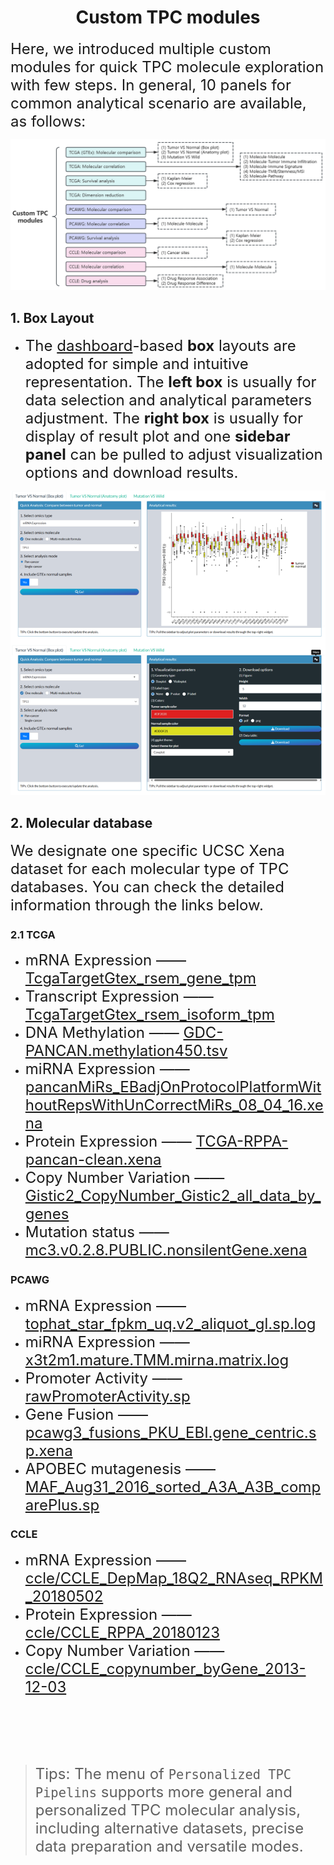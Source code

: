 <center>
<h1>Custom TPC modules</h1>
</center>


<font size="5">Here, we introduced multiple custom  modules for quick TPC molecule exploration with few steps.  In general, 10 panels for common analytical scenario are available, as follows:</font>


<center>
<img src="https://raw.githubusercontent.com/lishensuo/images2/main/img01/image-20240413111957810.png" alt="image-20240413111957810" style="zoom:50%;" />
</center>




## 1. Box Layout

- <font size="5">The [dashboard](https://github.com/RinteRface/shinydashboardPlus)-based **box** layouts are adopted for simple and intuitive representation. The **left box** is usually for data selection and analytical parameters adjustment. The **right box** is usually for display of result plot and one **sidebar panel** can be pulled to adjust  visualization options and download results.</font>

<center>
<img src="https://raw.githubusercontent.com/lishensuo/images2/main/img01/image-20240413113535287.png" alt="image-20240413113535287" />
</center>

## 2. Molecular database

<font size="5">We designate one specific UCSC Xena dataset for each molecular type of TPC databases. You can check the detailed information through the links below.</font>

### 2.1 TCGA

- <font size="5">mRNA Expression —— [TcgaTargetGtex_rsem_gene_tpm](https://xenabrowser.net/datapages/?dataset=TcgaTargetGtex_rsem_gene_tpm&host=https://toil.xenahubs.net)</font>
- <font size="5">Transcript Expression —— [TcgaTargetGtex_rsem_isoform_tpm](https://xenabrowser.net/datapages/?dataset=TcgaTargetGtex_rsem_isoform_tpm&host=https://toil.xenahubs.net)</font>
- <font size="5">DNA Methylation —— [GDC-PANCAN.methylation450.tsv](https://xenabrowser.net/datapages/?dataset=GDC-PANCAN.methylation450.tsv&host=https://gdc.xenahubs.net)</font>
- <font size="5">miRNA Expression —— [pancanMiRs_EBadjOnProtocolPlatformWithoutRepsWithUnCorrectMiRs_08_04_16.xena](https://xenabrowser.net/datapages/?dataset=pancanMiRs_EBadjOnProtocolPlatformWithoutRepsWithUnCorrectMiRs_08_04_16.xena&host=https://pancanatlas.xenahubs.net)</font>
- <font size="5">Protein Expression —— [TCGA-RPPA-pancan-clean.xena](https://xenabrowser.net/datapages/?dataset=TCGA-RPPA-pancan-clean.xena&host=https://pancanatlas.xenahubs.net)</font>
- <font size="5">Copy Number Variation —— [Gistic2_CopyNumber_Gistic2_all_data_by_genes](https://xenabrowser.net/datapages/?dataset=TCGA.PANCAN.sampleMap/Gistic2_CopyNumber_Gistic2_all_data_by_genes&host=https://tcga.xenahubs.net)</font>
- <font size="5">Mutation status —— [mc3.v0.2.8.PUBLIC.nonsilentGene.xena](https://xenabrowser.net/datapages/?dataset=mc3.v0.2.8.PUBLIC.nonsilentGene.xena&host=https://pancanatlas.xenahubs.net)</font>


### PCAWG

- <font size="5">mRNA Expression —— [tophat_star_fpkm_uq.v2_aliquot_gl.sp.log](https://xenabrowser.net/datapages/?dataset=tophat_star_fpkm_uq.v2_aliquot_gl.sp.log&host=https://pcawg.xenahubs.net)</font>
- <font size="5">miRNA Expression —— [x3t2m1.mature.TMM.mirna.matrix.log](https://xenabrowser.net/datapages/?dataset=x3t2m1.mature.TMM.mirna.matrix.log&host=https://pcawg.xenahubs.net)</font>
- <font size="5">Promoter Activity —— [rawPromoterActivity.sp](https://xenabrowser.net/datapages/?dataset=rawPromoterActivity.sp&host=https://pcawg.xenahubs.net)</font>
- <font size="5">Gene Fusion —— [pcawg3_fusions_PKU_EBI.gene_centric.sp.xena](https://xenabrowser.net/datapages/?dataset=pcawg3_fusions_PKU_EBI.gene_centric.sp.xena&host=https://pcawg.xenahubs.net)</font>
- <font size="5">APOBEC mutagenesis —— [MAF_Aug31_2016_sorted_A3A_A3B_comparePlus.sp](https://xenabrowser.net/datapages/?dataset=MAF_Aug31_2016_sorted_A3A_A3B_comparePlus.sp&host=https://pcawg.xenahubs.net)</font>



### CCLE

- <font size="5">mRNA Expression —— [ccle/CCLE_DepMap_18Q2_RNAseq_RPKM_20180502](https://xenabrowser.net/datapages/?dataset=ccle/CCLE_DepMap_18Q2_RNAseq_RPKM_20180502&host=https://ucscpublic.xenahubs.net)</font>
- <font size="5">Protein Expression —— [ccle/CCLE_RPPA_20180123](https://xenabrowser.net/datapages/?dataset=ccle/CCLE_RPPA_20180123&host=https://ucscpublic.xenahubs.net)</font>
- <font size="5">Copy Number Variation —— [ccle/CCLE_copynumber_byGene_2013-12-03](https://xenabrowser.net/datapages/?dataset=ccle/CCLE_copynumber_byGene_2013-12-03&host=https://ucscpublic.xenahubs.net)</font>



<br></br>

<br></br>



> <font size="5">Tips: The menu of `Personalized TPC Pipelins` supports more general and personalized TPC molecular analysis, including alternative datasets, precise data preparation and versatile modes.</font>


